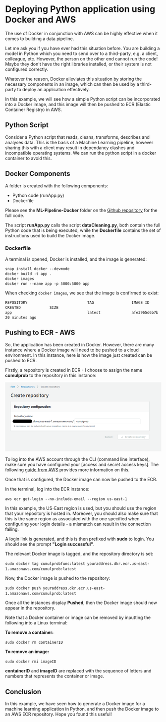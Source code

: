 # Deploying Python application using Docker and AWS

The use of Docker in conjunction with AWS can be highly effective when it comes to building a data pipeline.

Let me ask you if you have ever had this situation before. You are building a model in Python which you need to send over to a third-party, e.g. a client, colleague, etc. However, the person on the other end cannot run the code! Maybe they don't have the right libraries installed, or their system is not configured correctly.

Whatever the reason, Docker alleviates this situation by storing the necessary components in an image, which can then be used by a third-party to deploy an application effectively.

In this example, we will see how a simple Python script can be incorporated into a Docker image, and this image will then be pushed to ECR (Elastic Container Registry) in AWS.

## Python Script

Consider a Python script that reads, cleans, transforms, describes and analyses data. This is the basis of a Machine Learning pipeline, however sharing this with a client may result in dependancy clashes and incompatible operating systems. We can run the python script in a docker container to avoid this. 

## Docker Components

A folder is created with the following components:

- Python code (runApp.py)
- Dockerfile

Please see the **ML-Pipeline-Docker** folder on the [Github repository](https://github.com/ChristinaLast/ML-Pipeline-Docker) for the full code.

The script **runApp.py** calls the script **dataCleaning.py**, both contain the full Python code that is being executed, while the **Dockerfile** contains the set of instructions used to build the Docker image.

### Dockerfile

A terminal is opened, Docker is installed, and the image is generated:

```
snap install docker --devmode
docker build -t app .
docker images
docker run --name app -p 5000:5000 app
```

When checking ```docker images```, we see that the image is confirmed to exist:

```
REPOSITORY                           TAG                 IMAGE ID            CREATED             SIZE
app                                  latest              afe3965d6b7b        20 minutes ago 
```

## Pushing to ECR - AWS

So, the application has been created in Docker. However, there are many instance where a Docker image will need to be pushed to a cloud environment. In this instance, here is how the image just created can be pushed to ECR.

Firstly, a repository is created in ECR - I choose to assign the name **cumulprob** to the repository in this instance:

![create-ecr-repository](create-ecr-repository.png)

To log into the AWS account through the CLI (command line interface), make sure you have configured your [access and secret access keys]. The following [guide from AWS](https://docs.aws.amazon.com/general/latest/gr/aws-sec-cred-types.html) provides more information on this.

Once that is configured, the Docker image can now be pushed to the ECR.

In the terminal, log into the ECR instance:

```aws ecr get-login --no-include-email --region us-east-1```

In this example, the US-East region is used, but you should use the region that your repository is hosted in. Moreover, you should also make sure that this is the same region as associated with the one specified when configuring your login details - a mismatch can result in the connection failing.

A login link is generated, and this is then prefixed with **sudo** to login. You should see the prompt **"Login successful"**.

The relevant Docker image is tagged, and the repository directory is set:

```sudo docker tag cumulprobfunc:latest youraddress.dkr.ecr.us-east-1.amazonaws.com/cumulprob:latest```

Now, the Docker image is pushed to the repository:

```sudo docker push youraddress.dkr.ecr.us-east-1.amazonaws.com/cumulprob:latest```

Once all the instances display **Pushed**, then the Docker image should now appear in the repository.

Note that a Docker container or image can be removed by inputting the following into a Linux terminal:

**To remove a container:**

```sudo docker rm containerID```

**To remove an image:**

```sudo docker rmi imageID```

**containerID** and **imageID** are replaced with the sequence of letters and numbers that represents the container or image.

## Conclusion

In this example, we have seen how to generate a Docker image for a machine learning application in Python, and then push the Docker image to an AWS ECR repository. Hope you found this useful!
